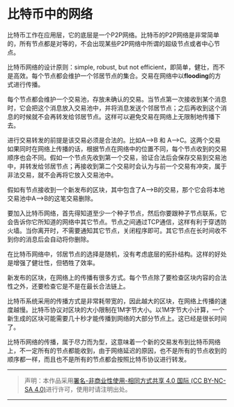 # 比特币中的网络  

比特币工作在应用层，它的底层是一个P2P网络。比特币的P2P网络是非常简单的，所有节点都是对等的，不会出现某些P2P网络中所谓的超级节点或者中心节点。  

比特币网络的设计原则：simple, robust, but not efficient，即简单，健壮，而不是高效。每个节点都会维护一个邻居节点的集合。交易在网络中以**flooding**的方式进行传播。  

每个节点都会维护一个交易池，存放未确认的交易。当节点第一次接收到某个消息时，它会把这个消息放入交易池中，并将消息发送个邻居节点；之后再收到这个消息的时候就不会再转发给邻居节点。这样可以避免交易在网络上无限制地传播下去。  

进行交易转发的前提是该交易必须是合法的。比如A-->B 和 A-->C。这两个交易如果同时在网络上传播的话，根据节点在网络中的位置不同，每个节点收到的交易顺序也会不同。假如一个节点先收到第一个交易，验证合法后会保存交易到交易池中，并转发给邻居节点；再接收到第二个交易时会认为与前一个交易有冲突，属于非法交易，就不会再将它放入交易池中。  

假如有节点接收到一个新发布的区块，其中包含了A-->B的交易，那个它会将本地交易池中A-->B的这笔交易删除。

要加入比特币网络，首先得知道至少一个种子节点，然后你要跟种子节点联系，它会告诉你它所知道的网络中其它节点。节点之间通过TCP通信，这样有利于穿透防火墙。当你离开时，不需要通知其它节点，关闭程序即可。其它节点在长时间收不到你的消息后会自动将你删除。  

在比特币网络中，邻居节点的选择是随机，没有考虑底层的拓扑结构。这样的好处是增强了健壮性，但牺牲了效率。  

新发布的区块，在网络上的传播有很多方式。每个节点除了要检查区块内容的合法性之外，还要检查它是不是在最长合法链上。  

比特币系统采用的传播方式是非常耗带宽的，因此越大的区块，在网络上传播的速度越慢。比特币协议对区块的大小限制在1M字节大小。以1M字节大小计算，一个新生成的区块可能需要几十秒才能传播到网络的大部分节点上。这已经是很长时间了。  

比特币网络的传播，属于尽力而为型，这意味着一个新的交易发布到比特币网络上，不一定所有的节点都能收到，由于网络延迟的原因，也不是所有的节点收到的顺序都一样，而且也不是所有的节点都会按照比特币协议进行转发。  

---

> 声明：本作品采用[署名-非商业性使用-相同方式共享 4.0 国际 (CC BY-NC-SA 4.0)](https://creativecommons.org/licenses/by-nc-sa/4.0/deed.zh)进行许可，使用时请注明出处。  

---